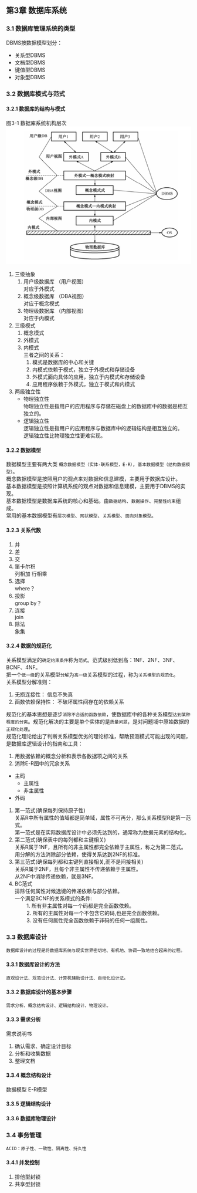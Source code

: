 ## 第3章 数据库系统
### 3.1 数据库管理系统的类型
DBMS按数据模型划分：  
- 关系型DBMS  
- 文档型DBMS  
- 键值型DBMS  
- 对象型DBMS  

### 3.2 数据库模式与范式
#### 3.2.1 数据库的结构与模式
图3-1 数据库系统机构层次  
![数据库系统机构层次](https://raw.githubusercontent.com/chundonghan/system-architect/master/img/ch3_1.png)  

1. 三级抽象  
    1. 用户级数据库 （用户视图）  
        对应于外模式  
    2. 概念级数据库 （DBA视图）  
        对应于概念模式  
    3. 物理级数据库 （内部视图）  
        对应于内模式  
2. 三级模式  
    1. 概念模式  
    2. 外模式  
    3. 内模式  
    三者之间的关系：  
        1. 模式是数据库的中心和关键  
        2. 内模式依赖于模式，独立于外模式和存储设备  
        3. 外模式面向具体的应用，独立于内模式和存储设备  
        4. 应用程序依赖于外模式，独立于模式和内模式  
3. 两级独立性  
    - 物理独立性  
        物理独立性是指用户的应用程序与存储在磁盘上的数据库中的数据是相互独立的。  
    - 逻辑独立性  
        逻辑独立性是指用户的应用程序与数据库中的逻辑结构是相互独立的。  
逻辑独立性比物理独立性更难实现。  

#### 3.2.2 数据模型
数据模型主要有两大类 `概念数据模型（实体-联系模型，E-R）`，`基本数据模型（结构数据模型）`。  
概念数据模型是按照用户的观点来对数据和信息建模，主要用于数据库设计。  
基本数据模型是按照计算机系统的观点对数据和信息建模，主要用于DBMS的实现。  
基本数据模型是数据库系统的核心和基础。由`数据结构`、`数据操作`、`完整性约束`组成。  
常用的基本数据模型有`层次模型`、`网状模型`、`关系模型`、`面向对象模型`。  
#### 3.2.3 关系代数
1. 并  
2. 差  
3. 交  
4. 笛卡尔积  
    列相加 行相乘  
5. 选择  
    where？  
6. 投影  
    group by？  
7. 连接  
    join  
8. 除法  
    象集  

#### 3.2.4 数据的规范化
关系模型满足的`确定约束条件`称为`范式`。范式级别低到高：1NF、2NF、3NF、BCNF、4NF。  
把一个`低一级`的关系模型`分解`为`高一级`关系模型的过程，称为`关系模型的规范化`。  
关系模型分解准则：  
1. 无损连接性： 信息不失真  
2. 函数依赖保持性： 不破坏属性间存在的依赖关系  

规范化的基本思想是逐步`消除不合适的函数依赖`，使数据库中的各种关系模型`达到某种程度的分离`。规范化解决的主要是单个实体的是`质量问题`，是对问题域中原始数据的`正规化处理`。  
规范化理论给出了判断关系模型优劣的理论标准，帮助预测模式可能出现的问题，是数据库逻辑设计的指南和工具：  
1. 用数据依赖的概念分析和表示各数据项之间的关系  
2. 消除E-R图中的冗余关系  
- 主码  
    - 主属性  
    - 非主属性  
- 外码  

1. 第一范式(确保每列保持原子性)  
    关系R中所有属性的值域都是简单域，属性不可再分，那么关系模型R是第一范式。  
    第一范式是在实际数据库设计中必须先达到的，通常称为数据元素的结构化。  
2. 第二范式(确保表中的每列都和主键相关)  
    关系R属于1NF，且所有的非主属性都完全依赖于主属性，称之为第二范式。  
    用分解的方法消除部分依赖，使得关系达到2NF的标准。  
3. 第三范式(确保每列都和主键列直接相关,而不是间接相关)  
    关系R属于2NF，且每个非主属性不传递依赖于主属性。  
    从2NF中消除传递依赖，就是3NF。  
4. BC范式  
    排除任何属性对候选键的传递依赖与部分依赖。  
    一个满足BCNF的关系模式的条件:  
　　    1. 所有非主属性对每一个码都是完全函数依赖。  
　　    2. 所有的主属性对每一个不包含它的码,也是完全函数依赖。  
　　    3. 没有任何属性完全函数依赖于非码的任何一组属性。  

### 3.3 数据库设计  
    数据库设计的过程是将数据库系统与现实世界密切地、有机地、协调一致地结合起来的过程。  

#### 3.3.1 数据库设计的方法  
    直观设计法、规范设计法、计算机辅助设计法、自动化设计法。

#### 3.3.2 数据库设计的基本步骤  
    需求分析、概念结构设计、逻辑结构设计、物理设计。  

#### 3.3.3 需求分析  
需求说明书
1. 确认需求、确定设计目标  
2. 分析和收集数据  
3. 整理文档  


#### 3.3.4 概念结构设计  
数据模型  E-R模型


#### 3.3.5 逻辑结构设计  


#### 3.3.6 数据库物理设计  

### 3.4 事务管理  
    ACID：原子性、一致性、隔离性、持久性  
#### 3.4.1 并发控制  
1. 排他型封锁  
2. 共享型封锁  




